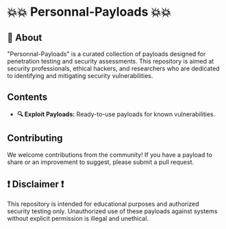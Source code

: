 # 💥💥 Personnal-Payloads 💥💥

## 📑 About

"Personnal-Payloads" is a curated collection of payloads designed for penetration testing and security assessments. This repository is aimed at security professionals, ethical hackers, and researchers who are dedicated to identifying and mitigating security vulnerabilities.

## Contents

- **🔍 Exploit Payloads:** Ready-to-use payloads for known vulnerabilities.

## Contributing

We welcome contributions from the community! If you have a payload to share or an improvement to suggest, please submit a pull request.

## ❗ Disclaimer ❗

This repository is intended for educational purposes and authorized security testing only. Unauthorized use of these payloads against systems without explicit permission is illegal and unethical.

